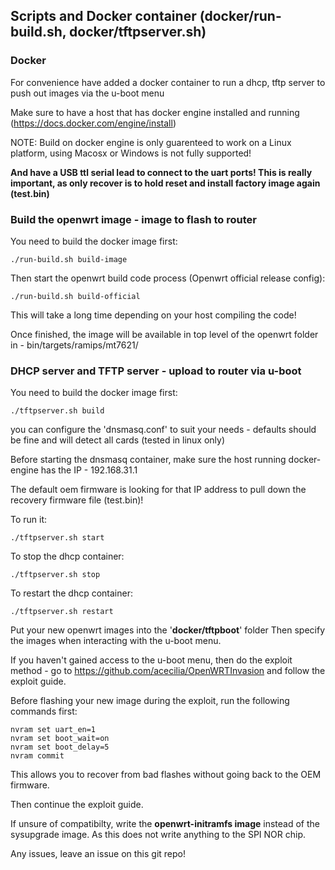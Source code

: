 ## Scripts and Docker container (docker/run-build.sh, docker/tftpserver.sh)

### Docker

For convenience have added a docker container to run a dhcp, tftp server to push out images via the u-boot menu

Make sure to have a host that has docker engine installed and running (https://docs.docker.com/engine/install)

NOTE: Build on docker engine is only guarenteed to work on a Linux platform, using Macosx or Windows is not fully supported!

**And have a USB ttl serial lead to connect to the uart ports!
This is really important, as only recover is to hold reset and install factory image again (test.bin)**

### Build the openwrt image - image to flash to router

You need to build the docker image first:

    ./run-build.sh build-image

Then start the openwrt build code process (Openwrt official release config):

    ./run-build.sh build-official

This will take a long time depending on your host compiling the code!

Once finished, the image will be available in top level of the openwrt folder in - bin/targets/ramips/mt7621/

### DHCP server and TFTP server - upload to router via u-boot

You need to build the docker image first:

    ./tftpserver.sh build

you can configure the 'dnsmasq.conf' to suit your needs - defaults should be fine and will detect all cards (tested in linux only)

Before starting the dnsmasq container, make sure the host running docker-engine has the IP - 192.168.31.1

The default oem firmware is looking for that IP address to pull down the recovery firmware file (test.bin)!

To run it:

    ./tftpserver.sh start

To stop the dhcp container:

    ./tftpserver.sh stop

To restart the dhcp container:

    ./tftpserver.sh restart

Put your new openwrt images into the '**docker/tftpboot**' folder
Then specify the images when interacting with the u-boot menu.

If you haven't gained access to the u-boot menu, then do the exploit method - go to https://github.com/acecilia/OpenWRTInvasion
and follow the exploit guide.

Before flashing your new image during the exploit, run the following commands first:

    nvram set uart_en=1
    nvram set boot_wait=on
    nvram set boot_delay=5
    nvram commit

This allows you to recover from bad flashes without going back to the OEM firmware.

Then continue the exploit guide.

If unsure of compatibilty, write the **openwrt-initramfs image** instead of the sysupgrade image. As this does not write anything to the SPI NOR chip.

Any issues, leave an issue on this git repo!
